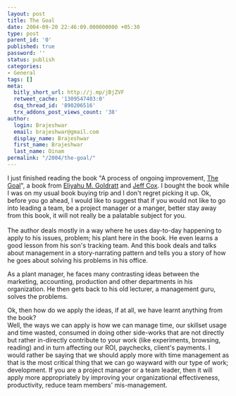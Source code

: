 ```yaml
---
layout: post
title: The Goal
date: 2004-09-20 22:46:09.000000000 +05:30
type: post
parent_id: '0'
published: true
password: ''
status: publish
categories:
- General
tags: []
meta:
  bitly_short_url: http://j.mp/jBjZVF
  retweet_cache: '1309547403:0'
  dsq_thread_id: '890206516'
  trx_addons_post_views_count: '38'
author:
  login: Brajeshwar
  email: brajeshwar@gmail.com
  display_name: Brajeshwar
  first_name: Brajeshwar
  last_name: Oinam
permalink: "/2004/the-goal/"
---
```

<p>I just finished reading the book "A process of ongoing improvement, <a href="http://www.amazon.com/exec/obidos/tg/detail/-/0884271781/qid=1095032179/sr=1-1/ref=sr_1_1/104-0088802-2039932?v=glance&s=books" title="The Goal">The Goal</a>", a book from <a href="http://toc-goldratt.com/" title="Eliyahu M. Goldratt">Eliyahu M. Goldratt</a> and <a href="http://jeffcox.com/" title="Jeff Cox">Jeff Cox</a>. I bought the book while I was on my usual book buying trip and I don't regret picking it up. Ok, before you go ahead, I would like to suggest that if you would not like to go into leading a team, be a project manager or a manger, better stay away from this book, it will not really be a palatable subject for you.<br />
<br />
The author deals mostly in a way where he uses day-to-day happening to apply to his issues, problem; his plant here in the book. He even learns a good lesson from his son's tracking team. And this book deals and talks about management in a story-narrating pattern and tells you a story of how he goes about solving his problems in his office.</p>
<p>As a plant manager, he faces many contrasting ideas between the marketing, accounting, production and other departments in his organization. He then gets back to his old lecturer, a management guru, solves the problems.</p>
<p>Ok, then how do we apply the ideas, if at all, we have learnt anything from the book?<br />
Well, the ways we can apply is how we can manage time, our skillset usage and time wasted, consumed in doing other side-works that are not directly but rather in-directly contribute to your work (like experiments, browsing, reading) and in turn affecting our ROI, paychecks, client's payments. I would rather be saying that we should apply more with time management as that is the most critical thing that we can go wayward with our type of work; development. If you are a project manager or a team leader, then it will apply more appropriately by improving your organizational effectiveness, productivity, reduce team members' mis-management.</p>
